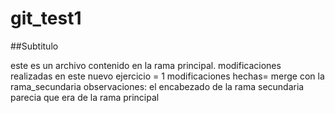 # git_test1

##Subtitulo



este es un archivo contenido en la rama principal.
modificaciones realizadas en este nuevo ejercicio = 1
modificaciones hechas= merge con la rama_secundaria
observaciones: el encabezado de la rama secundaria parecia que era de la rama principal 

